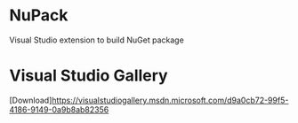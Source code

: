 # NuPack
Visual Studio extension to build NuGet package

# Visual Studio Gallery
[Download]https://visualstudiogallery.msdn.microsoft.com/d9a0cb72-99f5-4186-9149-0a9b8ab82356

